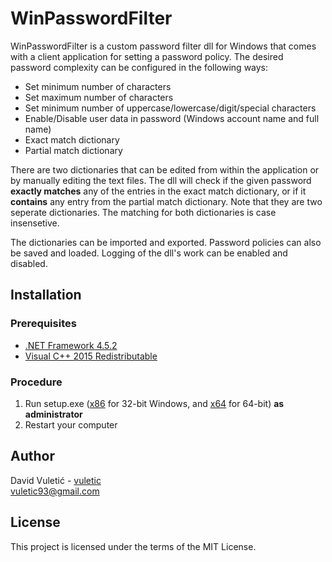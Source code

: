 # WinPasswordFilter
WinPasswordFilter is a custom password filter dll for Windows that comes with a client application for setting a password policy. The desired password complexity can be configured in the following ways:
+ Set minimum number of characters
+ Set maximum number of characters
+ Set minimum number of uppercase/lowercase/digit/special characters
+ Enable/Disable user data in password (Windows account name and full name)
+ Exact match dictionary
+ Partial match dictionary

There are two dictionaries that can be edited from within the application or by manually editing the text files. The dll will check if the given password **exactly matches** any of the entries in the exact match dictionary, or if it **contains** any entry from the partial match dictionary. Note that they are two seperate dictionaries. The matching for both dictionaries is case insensetive.

The dictionaries can be imported and exported. Password policies can also be saved and loaded. Logging of the dll's work can be enabled and disabled.

## Installation
### Prerequisites
+ [.NET Framework 4.5.2](https://www.microsoft.com/en-us/download/details.aspx?id=42642)
+ [Visual C++ 2015 Redistributable](https://www.microsoft.com/en-us/download/details.aspx?id=48145)
### Procedure
1. Run setup.exe ([x86](https://ufile.io/brdii) for 32-bit Windows, and [x64](https://ufile.io/paeeg) for 64-bit) **as administrator**
2. Restart your computer  

## Author
David Vuletić - [vuletic](https://github.com/vuletic) <br/>
vuletic93@gmail.com

## License
This project is licensed under the terms of the MIT License.
